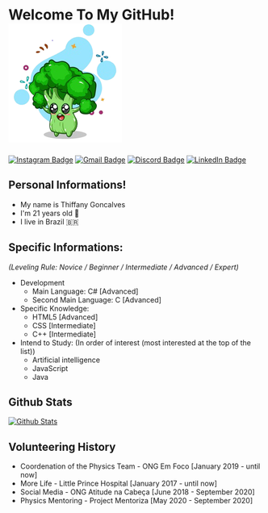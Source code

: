 # Welcome To My GitHub! ![Brocolinho](./images/brocolinho.png)
  
[![Instagram Badge](https://img.shields.io/badge/-@thiffany33-3264ad?style=flat-square&labelColor=3264ad&logo=instagram&logoColor=white&link=https://instagram.com/thiffany33)](https://instagram.com/thiffany33)
[![Gmail Badge](https://img.shields.io/badge/-thiffanygabrielle48@gmail.com-3264ad?style=flat-square&labelColor=3264ad&logo=Gmail&logoColor=white&link=mailto:thiffanygabrielle48@gmail.com)](mailto:thiffanygabrielle48@gmail.com)
[![Discord Badge](https://img.shields.io/badge/-@brocoliss%237872-3264ad?style=flat-square&labelColor=3264ad&logo=discord&logoColor=white)](https://discord.com/users/757027493495570513)
[![LinkedIn Badge](https://img.shields.io/badge/-@thiffany33-3264ad?style=flat-square&labelColor=3264ad&logo=linkedin&logoColor=white)](https://www.linkedin.com/in/thiffany33/)

##  Personal Informations!
- My name is Thiffany Goncalves
- I'm 21 years old 🎉
- I live in Brazil 🇧🇷


## Specific Informations:
*(Leveling Rule: Novice / Beginner / Intermediate / Advanced / Expert)*
- Development
  - Main Language: C# [Advanced]
  - Second Main Language: C [Advanced]
- Specific Knowledge:
  - HTML5 [Advanced]
  - CSS [Intermediate]
  - C++ [Intermediate]
- Intend to Study: (In order of interest (most interested at the top of the list))
  - Artificial intelligence
  - JavaScript 
  - Java

## Github Stats

[![Github Stats](https://github-readme-stats.vercel.app/api?username=thiffany33&show_icons=true&theme=midnight-purple&line_height=30&title_color=3264ad&icon_color=3264ad&count_private=true)](https://github.com/thiffany33)


## Volunteering History
- Coordenation of the Physics Team - ONG Em Foco [January 2019 - until now]
- More Life - Little Prince Hospital [January 2017 - until now]
- Social Media - ONG Atitude na Cabeça [June 2018 - September 2020]
- Physics Mentoring - Project Mentoriza [May 2020 - September 2020]

